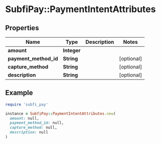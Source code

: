 # SubfiPay::PaymentIntentAttributes

## Properties

| Name | Type | Description | Notes |
| ---- | ---- | ----------- | ----- |
| **amount** | **Integer** |  |  |
| **payment_method_id** | **String** |  | [optional] |
| **capture_method** | **String** |  | [optional] |
| **description** | **String** |  | [optional] |

## Example

```ruby
require 'subfi_pay'

instance = SubfiPay::PaymentIntentAttributes.new(
  amount: null,
  payment_method_id: null,
  capture_method: null,
  description: null
)
```

